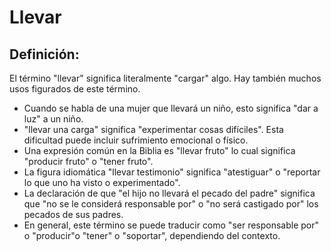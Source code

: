 # Llevar

## Definición: 

El término "llevar" significa literalmente "cargar" algo.  Hay también muchos usos figurados de este término.

* Cuando se habla de una mujer que llevará un niño, esto significa "dar a luz" a un niño.
* "llevar una carga" significa "experimentar cosas difíciles".  Esta dificultad puede incluir sufrimiento emocional o físico.
* Una expresión común en la Biblia es "llevar fruto" lo cual significa "producir fruto" o "tener fruto".
* La figura idiomática "llevar testimonio" significa "atestiguar" o "reportar lo que uno ha visto o experimentado".
* La declaración de que "el hijo no llevará el pecado del padre" significa que "no se le considerá responsable por" o "no será castigado por" los pecados de sus padres.
* En general, este término se puede traducir como "ser responsable por" o "producir"o "tener" o "soportar", dependiendo del contexto.

